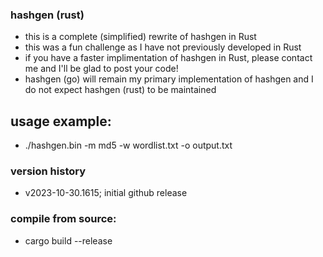 ### hashgen (rust)
- this is a complete (simplified) rewrite of hashgen in Rust
- this was a fun challenge as I have not previously developed in Rust
- if you have a faster implimentation of hashgen in Rust, please contact me and I'll be glad to post your code!
- hashgen (go) will remain my primary implementation of hashgen and I do not expect hashgen (rust) to be maintained

## usage example:
- ./hashgen.bin -m md5 -w wordlist.txt -o output.txt

### version history
- v2023-10-30.1615; initial github release

### compile from source:
- cargo build --release